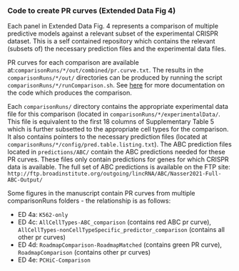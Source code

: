 ### Code to create PR curves (Extended Data Fig 4)

Each panel in Extended Data Fig. 4 represents a comparison of multiple predictive models against a relevant subset of the experimental CRISPR dataset. This is a self contained repository which contains the relevant (subsets of) the necessary prediction files and the experimental data files.

PR curves for each comparison are available at:`comparisonRuns/*/out/combined/pr.curve.txt`. The results in the `comparisonRuns/*/out/` directories can be produced by running the script `comparisonRuns/*/runComparison.sh`. See [here](https://github.com/broadinstitute/ABC-Enhancer-Gene-Prediction/tree/better_comparison/comparison) for more documentation on the code which produces the comparison.

Each `comparisonRuns/` directory contains the appropriate experimental data file for this comparison (located in `comparisonRuns/*/experimentalData/`. This file is equivalent to the first 18 columns of Supplementary Table 5 which is further subsetted to the appropriate cell types for the comparison. It also contains pointers to the necessary prediction files (located at `comparisonRuns/*/config/pred.table.listing.txt`). The ABC prediction files located in `predictions/ABC/` contain the ABC predictions needed for these PR curves. These files only contain predictions for genes for which CRISPR data is available. The full set of ABC predictions is available on the FTP site: `http://ftp.broadinstitute.org/outgoing/lincRNA/ABC/Nasser2021-Full-ABC-Output/`

Some figures in the manuscript contain PR curves from multiple comparisonRuns folders - the relationship is as follows:

* ED 4a: `K562-only`
* ED 4c: `AllCellTypes-ABC_comparison` (contains red ABC pr curve), `AllCellTypes-nonCellTypeSpecific_predictor_comparison` (contains all other pr curves)
* ED 4d: `RoadmapComparison-RoadmapMatched` (contains green PR curve), `RoadmapComparison` (contains other pr curves)
* ED 4e: `PCHiC-Comparison`


